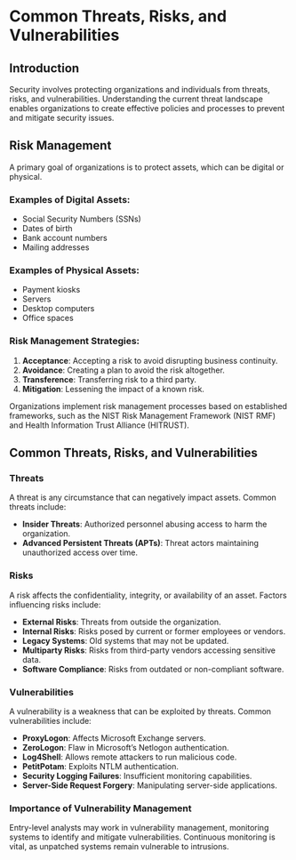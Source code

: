 # Common Threats, Risks, and Vulnerabilities

## Introduction
Security involves protecting organizations and individuals from threats, risks, and vulnerabilities. Understanding the current threat landscape enables organizations to create effective policies and processes to prevent and mitigate security issues.

## Risk Management
A primary goal of organizations is to protect assets, which can be digital or physical. 

### Examples of Digital Assets:
- Social Security Numbers (SSNs)
- Dates of birth
- Bank account numbers
- Mailing addresses

### Examples of Physical Assets:
- Payment kiosks
- Servers
- Desktop computers
- Office spaces

### Risk Management Strategies:
1. **Acceptance**: Accepting a risk to avoid disrupting business continuity.
2. **Avoidance**: Creating a plan to avoid the risk altogether.
3. **Transference**: Transferring risk to a third party.
4. **Mitigation**: Lessening the impact of a known risk.

Organizations implement risk management processes based on established frameworks, such as the NIST Risk Management Framework (NIST RMF) and Health Information Trust Alliance (HITRUST).

## Common Threats, Risks, and Vulnerabilities

### Threats
A threat is any circumstance that can negatively impact assets. Common threats include:
- **Insider Threats**: Authorized personnel abusing access to harm the organization.
- **Advanced Persistent Threats (APTs)**: Threat actors maintaining unauthorized access over time.

### Risks
A risk affects the confidentiality, integrity, or availability of an asset. Factors influencing risks include:
- **External Risks**: Threats from outside the organization.
- **Internal Risks**: Risks posed by current or former employees or vendors.
- **Legacy Systems**: Old systems that may not be updated.
- **Multiparty Risks**: Risks from third-party vendors accessing sensitive data.
- **Software Compliance**: Risks from outdated or non-compliant software.

### Vulnerabilities
A vulnerability is a weakness that can be exploited by threats. Common vulnerabilities include:
- **ProxyLogon**: Affects Microsoft Exchange servers.
- **ZeroLogon**: Flaw in Microsoft’s Netlogon authentication.
- **Log4Shell**: Allows remote attackers to run malicious code.
- **PetitPotam**: Exploits NTLM authentication.
- **Security Logging Failures**: Insufficient monitoring capabilities.
- **Server-Side Request Forgery**: Manipulating server-side applications.

### Importance of Vulnerability Management
Entry-level analysts may work in vulnerability management, monitoring systems to identify and mitigate vulnerabilities. Continuous monitoring is vital, as unpatched systems remain vulnerable to intrusions.

